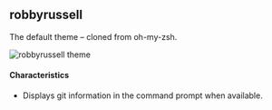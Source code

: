 ## robbyrussell
The default theme – cloned from oh-my-zsh.

![robbyrussell theme](http://f.cl.ly/items/2q0v3i3y2E1F0C1R3C1y/Screen%20Shot%202013-08-06%20at%2017.52.17%20.png)


#### Characteristics

* Displays git information in the command prompt when available.
